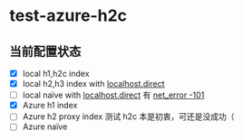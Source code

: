 # test-azure-h2c

## 当前配置状态

- [x] local h1,h2c index
- [x] local h2,h3 index with [localhost.direct](https://get.localhost.direct/)
- [ ] local naïve with [localhost.direct](https://get.localhost.direct/) 有 [net_error -101](https://github.com/klzgrad/naiveproxy/blob/f032d7911c59a6bcc288519ff30c4381e2912375/src/net/base/net_error_list.h#L137)
- [x] Azure h1 index
- [ ] Azure h2 proxy index 测试 h2c 本是初衷，可还是没成功（
- [ ] Azure naïve
